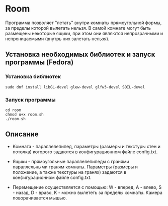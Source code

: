 # Room
 Программа позволяет "летать" внутри комнаты прямоугольной формы, за пределы которой вылетать нельзя. В самой комнате могут
 быть размещены некоторые ящики, при этом они являются непрозрачными и непроницаемыми (внутрь них залетать нельзя).
 ## Установка необходимых библиотек и запуск программы (Fedora)
 ### Установка библиотек
 ```
sudo dnf install libGL-devel glew-devel glfw3-devel SOIL-devel
```
 ### Запуск программы
 ```
cd room
chmod u+x room.sh
./room.sh
```
 ## Описание
   + Комната - параллелепипед, параметры (размеры и текстуры стен и потолка) которого задаются в 
   конфигурационном файле config.txt. 
   
   + Ящики - прямоугольные параллелепипеды с гранями параллельными граням комнаты. Параметры (размеры и положение, а также 
   текстуры на гранях) задаются в конфигурационном файле config.txt.
   
   + Перемещение осуществляется с помощью: W - вперед, A - влево, S - назад, D - враво, K - можно вылететь за пределы комнаты. 
   Камера поворачивается мышью.
